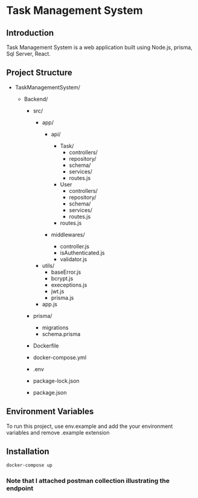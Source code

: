 # Task Management System

## Introduction

Task Management System is a web application built using Node.js, prisma, Sql Server, React.

## Project Structure

- TaskManagementSystem/

  - Backend/

    - src/
      - app/
        - api/
          - Task/
             - controllers/
             - repository/
             - schema/
             - services/
             - routes.js
          - User
             - controllers/
             - repository/
             - schema/
             - services/
             - routes.js
          - routes.js

        - middlewares/
          - controller.js
          - isAuthenticated.js
          - validator.js
      - utils/
         - baseError.js
         - bcrypt.js
         - execeptions.js
         - jwt.js
         - prisma.js 
      - app.js

    - prisma/
      - migrations
      - schema.prisma
    - Dockerfile
    - docker-compose.yml
    - .env
    - package-lock.json
    - package.json

## Environment Variables

To run this project, use env.example and add the your environment variables and remove .example extension


## Installation
```sh
docker-compose up
```

### Note that I attached postman collection illustrating the endpoint